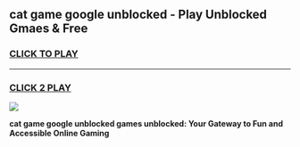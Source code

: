 
## cat game google unblocked - Play Unblocked Gmaes & Free
<h3>
<a href="https://premium.freeplayer.one?title=cat_game_google_unblocked&ref=19F">CLICK TO PLAY</a></h3>
<hr>

<h3>
<a href="https://premium.freeplayer.one?title=cat_game_google_unblocked&ref=19F">CLICK 2 PLAY</a>
  
</h3>

<a href="https://premium.freeplayer.one?title=cat_game_google_unblocked&ref=19F/"><img src="https://clearcache.store/games.png"></a>


**cat game google unblocked games unblocked: Your Gateway to Fun and Accessible Online Gaming**
